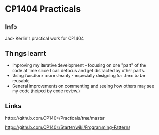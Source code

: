 # CP1404 Practicals

## Info
Jack Kerlin's practical work for CP1404 
## Things learnt
- Improving my iterative development - focusing on one "part" of the code at time since I can defocus and get distracted by other parts.
- Using functions more cleanly - especially designing for them to be reusable
- General improvements on commenting and seeing how others may see my code (helped by code review.)
## Links
https://github.com/CP1404/Practicals/tree/master

https://github.com/CP1404/Starter/wiki/Programming-Patterns
